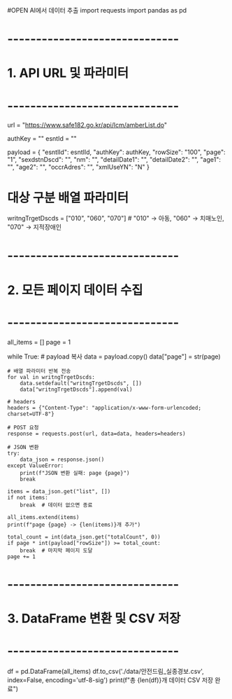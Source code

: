 #OPEN AI에서 데이터 추출
import requests
import pandas as pd

# ------------------------------
# 1. API URL 및 파라미터
# ------------------------------
url = "https://www.safe182.go.kr/api/lcm/amberList.do"

authKey = ""
esntId = ""

payload = {
    "esntlId": esntlId,
    "authKey": authKey,
    "rowSize": "100",
    "page": "1",
    "sexdstnDscd": "",
    "nm": "",
    "detailDate1": "",
    "detailDate2": "",
    "age1": "",
    "age2": "",
    "occrAdres": "",
    "xmlUseYN": "N"
}

# 대상 구분 배열 파라미터
writngTrgetDscds = ["010", "060", "070"]  # "010" → 아동, "060" → 치매노인, "070" → 지적장애인

# ------------------------------
# 2. 모든 페이지 데이터 수집
# ------------------------------
all_items = []
page = 1

while True:
    # payload 복사
    data = payload.copy()
    data["page"] = str(page)

    # 배열 파라미터 반복 전송
    for val in writngTrgetDscds:
        data.setdefault("writngTrgetDscds", [])
        data["writngTrgetDscds"].append(val)

    # headers
    headers = {"Content-Type": "application/x-www-form-urlencoded; charset=UTF-8"}

    # POST 요청
    response = requests.post(url, data=data, headers=headers)

    # JSON 변환
    try:
        data_json = response.json()
    except ValueError:
        print(f"JSON 변환 실패: page {page}")
        break

    items = data_json.get("list", [])
    if not items:
        break  # 데이터 없으면 종료

    all_items.extend(items)
    print(f"page {page} -> {len(items)}개 추가")

    total_count = int(data_json.get("totalCount", 0))
    if page * int(payload["rowSize"]) >= total_count:
        break  # 마지막 페이지 도달
    page += 1

# ------------------------------
# 3. DataFrame 변환 및 CSV 저장
# ------------------------------
df = pd.DataFrame(all_items)
df.to_csv('./data/안전드림_실종경보.csv', index=False, encoding='utf-8-sig')
print(f"총 {len(df)}개 데이터 CSV 저장 완료")